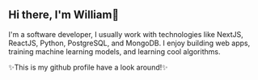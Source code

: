 ## Hi there, I'm William👋

I'm a software developer, I usually work with technologies like NextJS, ReactJS, Python, PostgreSQL, and MongoDB. I enjoy building web apps, training machine learning models, and learning cool algorithms.

✨This is my github profile have a look around!✨
